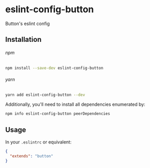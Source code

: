 # eslint-config-button

Button's eslint config

## Installation

###### npm

```bash
npm install --save-dev eslint-config-button
```

###### yarn

```bash
yarn add eslint-config-button --dev
```

Additionally, you'll need to install all dependencies enumerated by:

```bash
npm info eslint-config-button peerDependencies
```

## Usage

In your `.eslintrc` or equivalent:

```json
{
  "extends": "button"
}
```
